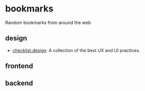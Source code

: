 # bookmarks
Random bookmarks from around the web

## design
  - [checklist.design](https://www.checklist.design/ "https://www.checklist.design/"): A collection of the best UX and UI practices.

## frontend


## backend

